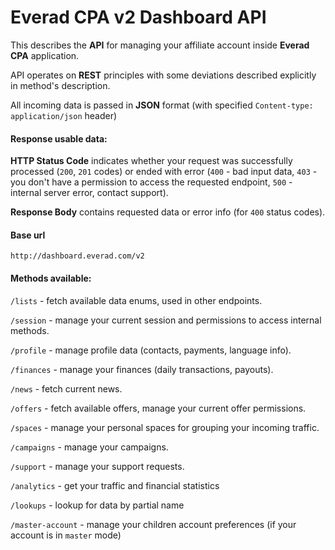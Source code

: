 # Everad CPA v2 Dashboard API

This describes the **API** for managing your affiliate account inside **Everad CPA** application.

API operates on **REST** principles with some deviations described explicitly in method's description.

All incoming data is passed in **JSON** format \(with specified `Content-type: application/json` header)

#### Response usable data:

**HTTP Status Code** indicates whether your request was successfully processed \(`200`, `201` codes\) or ended with error \(`400` - bad input data, `403` - you don't have a permission to access the requested endpoint, `500` - internal server error, contact support\).

**Response Body** contains requested data or error info \(for `400` status codes\).

#### Base url

`http://dashboard.everad.com/v2`

#### Methods available:

`/lists` - fetch available data enums, used in other endpoints.

`/session` - manage your current session and permissions to access internal methods.

`/profile` - manage profile data \(contacts, payments, language info\).

`/finances` - manage your finances (daily transactions, payouts).

`/news` - fetch current news.

`/offers` - fetch available offers, manage your current offer permissions.

`/spaces` - manage your personal spaces for grouping your incoming traffic.

`/campaigns` - manage your campaigns.

`/support` - manage your support requests.

`/analytics` - get your traffic and financial statistics

`/lookups` - lookup for data by partial name

`/master-account` - manage your children account preferences (if your account is in `master` mode)


